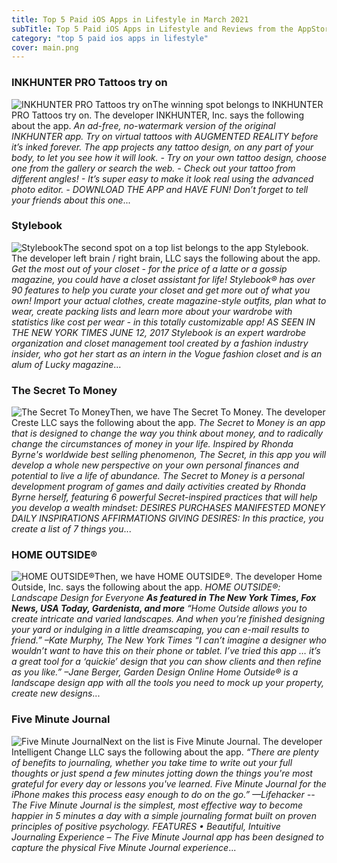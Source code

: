```yaml
---
title: Top 5 Paid iOS Apps in Lifestyle in March 2021
subTitle: Top 5 Paid iOS Apps in Lifestyle and Reviews from the AppStore in March 2021.
category: "top 5 paid ios apps in lifestyle"
cover: main.png
---
```


### INKHUNTER PRO Tattoos try on

![INKHUNTER PRO Tattoos try on](https://is1-ssl.mzstatic.com/image/thumb/Purple113/v4/0b/a0/86/0ba086f0-9152-c2a7-3e7d-2d53c4b6dba4/AppIcon.pro-0-0-1x_U007emarketing-0-0-0-7-0-85-220.png/100x100bb.png)The winning spot belongs to INKHUNTER PRO Tattoos try on. The developer INKHUNTER, Inc. says the following about the app. _An ad-free, no-watermark version of the original INKHUNTER app.  Try on virtual tattoos with AUGMENTED REALITY before it’s inked forever. The app projects any tattoo design, on any part of your body, to let you see how it will look.  - Try on your own tattoo design, choose one from the gallery or search the web. - Check out your tattoo from different angles! - It’s super easy to make it look real using the advanced photo editor. - DOWNLOAD THE APP and HAVE FUN!  Don’t forget to tell your friends about this one_...

### Stylebook

![Stylebook](https://is5-ssl.mzstatic.com/image/thumb/Purple124/v4/e8/51/95/e851954f-9147-6740-7afb-69e5c6aef411/AppIcon-0-0-1x_U007emarketing-0-0-0-3-0-0-sRGB-0-0-0-GLES2_U002c0-512MB-85-220-0-0.png/100x100bb.png)The second spot on a top list belongs to the app Stylebook. The developer left brain / right brain, LLC says the following about the app. _Get the most out of your closet - for the price of a latte or a gossip magazine, you could have a closet assistant for life!  Stylebook® has over 90 features to help you curate your closet and get more out of what you own!  Import your actual clothes, create magazine-style outfits, plan what to wear, create packing lists and learn more about your wardrobe with statistics like cost per wear - in this totally customizable app!  AS SEEN IN THE NEW YORK TIMES JUNE 12, 2017  Stylebook is an expert wardrobe organization and closet management tool created by a fashion industry insider, who got her start as an intern in the Vogue fashion closet and is an alum of Lucky magazine_...

### The Secret To Money

![The Secret To Money](https://is1-ssl.mzstatic.com/image/thumb/Purple114/v4/41/b9/fb/41b9fb1c-c8b4-d45e-ecf8-96d2a872bbc9/AppIcon-1x_U007emarketing-0-7-0-85-220.png/100x100bb.png)Then, we have The Secret To Money. The developer Creste LLC says the following about the app. _The Secret to Money is an app that is designed to change the way you think about money, and to radically change the circumstances of money in your life.  Inspired by Rhonda Byrne's worldwide best selling phenomenon, The Secret, in this app you will develop a whole new perspective on your own personal finances and potential to live a life of abundance.  The Secret to Money is a personal development program of games and daily activities created by Rhonda Byrne herself, featuring 6 powerful Secret-inspired practices that will help you develop a wealth mindset:  DESIRES PURCHASES MANIFESTED MONEY DAILY INSPIRATIONS AFFIRMATIONS GIVING  DESIRES: In this practice, you create a list of 7 things you_...

### HOME OUTSIDE®

![HOME OUTSIDE®](https://is3-ssl.mzstatic.com/image/thumb/Purple123/v4/31/51/e1/3151e1be-3d27-5243-01d4-65605b5f9f3e/AppIcon-0-1x_U007emarketing-0-85-220-0-7.png/100x100bb.png)Then, we have HOME OUTSIDE®. The developer Home Outside, Inc. says the following about the app. _HOME OUTSIDE®: Landscape Design for Everyone ***As featured in The New York Times, Fox News, USA Today, Gardenista, and more*** “Home Outside allows you to create intricate and varied landscapes. And when you’re finished designing your yard or indulging in a little dreamscaping, you can e-mail results to friend.” –Kate Murphy, The New York Times  “I can’t imagine a designer who wouldn’t want to have this on their phone or tablet. I’ve tried this app … it’s a great tool for a ‘quickie’ design that you can show clients and then refine as you like.” –Jane Berger, Garden Design Online Home Outside® is a landscape design app with all the tools you need to mock up your property, create new designs_...

### Five Minute Journal

![Five Minute Journal](https://is4-ssl.mzstatic.com/image/thumb/Purple114/v4/24/66/b5/2466b5ee-63d6-0436-26a1-add03de648af/AppIcon-0-0-1x_U007emarketing-0-0-0-7-0-0-sRGB-0-0-0-GLES2_U002c0-512MB-85-220-0-0.png/100x100bb.png)Next on the list is Five Minute Journal. The developer Intelligent Change LLC says the following about the app. _“There are plenty of benefits to journaling, whether you take time to write out your full thoughts or just spend a few minutes jotting down the things you're most grateful for every day or lessons you've learned. Five Minute Journal for the iPhone makes this process easy enough to do on the go.” —Lifehacker    --  The Five Minute Journal is the simplest, most effective way to become happier in 5 minutes a day with a simple journaling format built on proven principles of positive psychology.   FEATURES  • Beautiful, Intuitive Journaling Experience – The Five Minute Journal app has been designed to capture the physical Five Minute Journal experience_...

